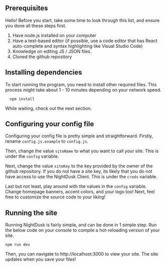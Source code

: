 ## Prerequisites
Hello! Before you start, take some time to look through this list, and ensure you done all these steps first.
1. Have node.js installed on your computer
2. Have a text-based editor (if possible, use a code editor that has React auto-complete and syntax highlighting like Visual Studio Code)
3. Knowledge on editing JS / JSON files.
4. Cloned the github repository

## Installing dependencies
To start running the program, you need to install other required files. This process might take about 1 - 10 minutes depending on your network speed.
```
  npm install
```
While waiting, check out the next section.

## Configuring your config file
Configuring your config file is pretty simple and straightforward. Firstly, rename `config.js.example` to `config.js`.

Then, change the value `siteName` to what you want to call your site. This is under the `config` variable.

Next, change the value `siteKey` to the key provided by the owner of the github repository. If you do not have a site key, its likely that you do not have access to use the NightDusk Client. This is under the `creds` variable.

Last but not least, play around with the values in the `config` variable. Change homepage banners, accent colors, and your logo too! Next, feel free to customize the source code to your liking!

## Running the site
Running NightDusk is fairly simple, and can be done in 1 simple step. Run the below code on your console to compile a hot-reloading version of your site.
```
npm run dev
```
Then, you can navigate to http://localhost:3000 to view your site. The site updates when you save your files!
